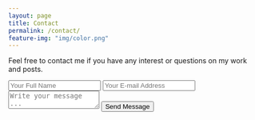 ```yaml
---
layout: page
title: Contact
permalink: /contact/
feature-img: "img/color.png"
---
```


Feel free to contact me if you have any interest or questions on my work and posts.

<form action="https://getsimpleform.com/messages?form_api_token=6488becc63f2bfff7b525c519154e2d7" method="post">
  <!-- the redirect_to is optional, the form will redirect to the referrer on submission -->
  <input type='hidden' name='redirect_to' value='http://justinwalker.space/thank-you/' />
  <input type='text' name='name' placeholder='Your Full Name' />
  <input type='email' name='email' placeholder='Your E-mail Address' />
  <textarea name='message' placeholder='Write your message ...'></textarea>
  <input type='submit' value='Send Message' />
</form>